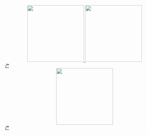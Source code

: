<div align="center">
  <a href="https://github.com/alehxalves">
  <img height="180em" src="https://github-readme-stats.vercel.app/api?username=alehxalves&show_icons=true&theme=dark&include_all_commits=true&count_private=true"/>
  <img height="180em" src="https://github-readme-stats.vercel.app/api/top-langs/?username=alehxalves&layout=compact&langs_count=7&theme=dark"/>
</div>
/*
 <div align="center">
    <a href="https://github.com/Alehxalves/NodeJs">
    <img height ="180em" src="https://github-readme-stats.vercel.app/api/pin/?username=alehxalves&repo=NodeJs&theme=dark"</>
 </div>
 /*


